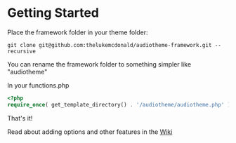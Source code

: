 # Getting Started

Place the framework folder in your theme folder:

`git clone git@github.com:thelukemcdonald/audiotheme-framework.git --recursive`

You can rename the framework folder to something simpler like "audiotheme"

In your functions.php

```php
<?php
require_once( get_template_directory() . '/audiotheme/audiotheme.php' );
```

That's it!

Read about adding options and other features in the [Wiki](https://github.com/thelukemcdonald/audiotheme-framework/wiki)